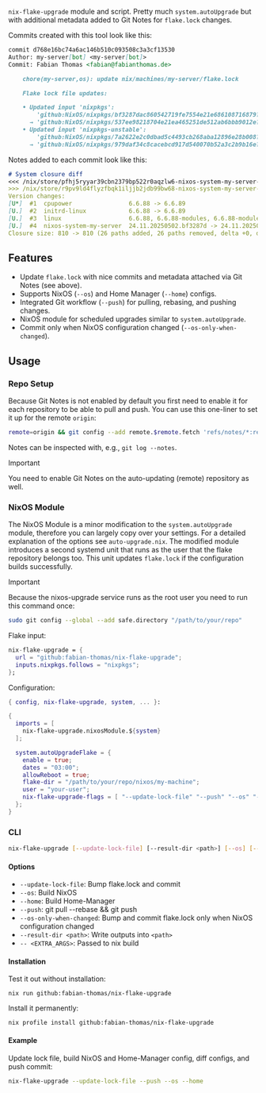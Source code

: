 `nix-flake-upgrade` module and script. Pretty much `system.autoUpgrade` but with additional metadata added to Git Notes for `flake.lock` changes.

Commits created with this tool look like this:
```md
commit d768e16bc74a6ac146b510c093508c3a3cf13530
Author: my-server[bot] <my-server[bot]>
Commit: Fabian Thomas <fabian@fabianthomas.de>

    chore(my-server,os): update nix/machines/my-server/flake.lock

    Flake lock file updates:

    • Updated input 'nixpkgs':
        'github:NixOS/nixpkgs/bf3287dac860542719fe7554e21e686108716879?narHash=sha256-kwaaguGkAqTZ1oK0yXeQ3ayYjs8u/W7eEfrFpFfIDFA%3D' (2025-05-02)
      → 'github:NixOS/nixpkgs/537ee98218704e21ea465251de512ab6bbb9012e?narHash=sha256-5odz%2BNZszRya//Zd0P8h%2BsIwOnV35qJi%2B73f4I%2Biv1M%3D' (2025-05-03)
    • Updated input 'nixpkgs-unstable':
        'github:NixOS/nixpkgs/7a2622e2c0dbad5c4493cb268aba12896e28b008?narHash=sha256-MHmBH2rS8KkRRdoU/feC/dKbdlMkcNkB5mwkuipVHeQ%3D' (2025-05-03)
      → 'github:NixOS/nixpkgs/979daf34c8cacebcd917d540070b52a3c2b9b16e?narHash=sha256-uKCfuDs7ZM3QpCE/jnfubTg459CnKnJG/LwqEVEdEiw%3D' (2025-05-04)
```

Notes added to each commit look like this:
```md
# System closure diff
<<< /nix/store/pfhj5ryyar39cbn2379bp522r0aqzlw6-nixos-system-my-server-24.11.20250502.bf3287d
>>> /nix/store/r9pv9ld4flyzfbqk1iljjb2jdb99bw68-nixos-system-my-server-24.11.20250503.d768e16
Version changes:
[U*]  #1  cpupower                6.6.88 -> 6.6.89
[U.]  #2  initrd-linux            6.6.88 -> 6.6.89
[U.]  #3  linux                   6.6.88, 6.6.88-modules, 6.6.88-modules-shrunk -> 6.6.89, 6.6.89-modules, 6.6.89-modules-shrunk
[U.]  #4  nixos-system-my-server  24.11.20250502.bf3287d -> 24.11.20250503.d768e16
Closure size: 810 -> 810 (26 paths added, 26 paths removed, delta +0, disk usage -5.3KiB).
```

## Features

- Update `flake.lock` with nice commits and metadata attached via Git Notes (see above).
- Supports NixOS (`--os`) and Home Manager (`--home`) configs.
- Integrated Git workflow (`--push`) for pulling, rebasing, and pushing changes.
- NixOS module for scheduled upgrades similar to `system.autoUpgrade`.
- Commit only when NixOS configuration changed (`--os-only-when-changed`).

## Usage

### Repo Setup

Because Git Notes is not enabled by default you first need to enable it for each repository to be able to pull and push. You can use this one-liner to set it up for the remote `origin`:
``` bash
remote=origin && git config --add remote.$remote.fetch 'refs/notes/*:refs/notes/*' && git config --add remote.$remote.push 'refs/heads/*:refs/heads/*' && git config --add remote.$remote.push 'refs/notes/*:refs/notes/*'
```

Notes can be inspected with, e.g., `git log --notes`.

> [!IMPORTANT]
> You need to enable Git Notes on the auto-updating (remote) repository as well.

### NixOS Module

The NixOS Module is a minor modification to the `system.autoUpgrade` module, therefore you can largely copy over your settings.
For a detailed explanation of the options see `auto-upgrade.nix`.
The modified module introduces a second systemd unit that runs as the user that the flake repository belongs too.
This unit updates `flake.lock` if the configuration builds successfully.

> [!IMPORTANT]
> Because the nixos-upgrade service runs as the root user you need to run this command once:
> ``` sh
> sudo git config --global --add safe.directory "/path/to/your/repo"
> ```

Flake input:
```nix
nix-flake-upgrade = {
  url = "github:fabian-thomas/nix-flake-upgrade";
  inputs.nixpkgs.follows = "nixpkgs";
};
```

Configuration:
```nix
{ config, nix-flake-upgrade, system, ... }:

{
  imports = [
    nix-flake-upgrade.nixosModule.${system}
  ];

  system.autoUpgradeFlake = {
    enable = true;
    dates = "03:00";
    allowReboot = true;
    flake-dir = "/path/to/your/repo/nixos/my-machine";
    user = "your-user";
    nix-flake-upgrade-flags = [ "--update-lock-file" "--push" "--os" "--os-only-when-changed" ];
  };
}
```

### CLI

```bash
nix-flake-upgrade [--update-lock-file] [--result-dir <path>] [--os] [--home] [--push] [<FLAKE_DIR>] [-- <EXTRA_ARGS>...]
```

#### Options

- `--update-lock-file`:     Bump flake.lock and commit
- `--os`:                   Build NixOS
- `--home`:                 Build Home-Manager
- `--push`:                 git pull --rebase && git push
- `--os-only-when-changed`: Bump and commit flake.lock only when NixOS configuration changed
- `--result-dir <path>`:    Write outputs into `<path>`
- `-- <EXTRA_ARGS>`:        Passed to nix build

#### Installation

Test it out without installation:
```
nix run github:fabian-thomas/nix-flake-upgrade
```

Install it permanently:
```
nix profile install github:fabian-thomas/nix-flake-upgrade
```

#### Example

Update lock file, build NixOS and Home-Manager config, diff configs, and push commit:
```bash
nix-flake-upgrade --update-lock-file --push --os --home
```
